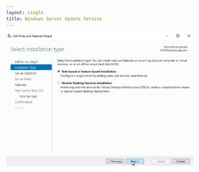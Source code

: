 ```yaml
---
layout: single
title: Windows Server Update Service
---
```


![gif test](/assets/images/blog-caps/wsus-1.gif "Test")